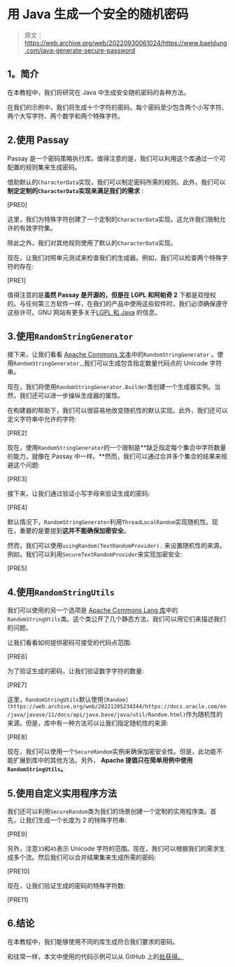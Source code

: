 # 用 Java 生成一个安全的随机密码

> 原文：<https://web.archive.org/web/20220930061024/https://www.baeldung.com/java-generate-secure-password>

## **1。简介**

在本教程中，我们将研究在 Java 中生成安全随机密码的各种方法。

在我们的示例中，我们将生成十个字符的密码，每个密码至少包含两个小写字符、两个大写字符、两个数字和两个特殊字符。

## 2.使用 Passay

Passay 是一个密码策略执行库。值得注意的是，我们可以利用这个库通过一个可配置的规则集来生成密码。

借助默认的`CharacterData`实现，我们可以制定密码所需的规则。此外，我们可以**制定定制的`CharacterData`实现来满足我们的需求** :

[PRE0]

这里，我们为特殊字符创建了一个定制的`CharacterData`实现。这允许我们限制允许的有效字符集。

除此之外，我们对其他规则使用了默认的`CharacterData`实现。

现在，让我们对照单元测试来检查我们的生成器。例如，我们可以检查两个特殊字符的存在:

[PRE1]

值得注意的是**虽然 Passay 是开源的，但是在 LGPL 和阿帕奇 2** 下都是双授权的。与任何第三方软件一样，在我们的产品中使用这些软件时，我们必须确保遵守这些许可。GNU 网站有更多关于[LGPL 和 Java](https://web.archive.org/web/20221205234344/https://www.gnu.org/licenses/lgpl-java.en.html) 的信息。

## 3.使用`RandomStringGenerator`

接下来，让我们看看 [Apache Commons 文本](https://web.archive.org/web/20221205234344/https://commons.apache.org/proper/commons-text/)中的`RandomStringGenerator` 。使用`RandomStringGenerator,`,我们可以生成包含指定数量代码点的 Unicode 字符串。

现在，我们将使用`RandomStringGenerator.Builder`类创建一个生成器实例。当然，我们还可以进一步操纵生成器的属性。

在构建器的帮助下，我们可以很容易地改变随机性的默认实现。此外，我们还可以定义字符串中允许的字符:

[PRE2]

现在，使用`RandomStringGenerator`的一个限制是**缺乏指定每个集合中字符数量的能力，就像在 Passay 中一样。**然而，我们可以通过合并多个集合的结果来规避这个问题:

[PRE3]

接下来，让我们通过验证小写字母来验证生成的密码:

[PRE4]

默认情况下，`RandomStringGenerator`利用`ThreadLocalRandom`实现随机性。现在，重要的是要提到**这并不能确保加密安全**。

然而，我们可以使用`usingRandom(TextRandomProvider).` 来设置随机性的来源。例如，我们可以利用`SecureTextRandomProvider`来实现加密安全:

[PRE5]

## 4.使用`RandomStringUtils`

我们可以使用的另一个选项是 [Apache Commons Lang 库](https://web.archive.org/web/20221205234344/https://commons.apache.org/proper/commons-lang/)中的`RandomStringUtils`类。这个类公开了几个静态方法，我们可以用它们来描述我们的问题。

让我们看看如何提供密码可接受的代码点范围:

[PRE6]

为了验证生成的密码，让我们验证数字字符的数量:

[PRE7]

这里，`RandomStringUtils`默认使用`[Random](https://web.archive.org/web/20221205234344/https://docs.oracle.com/en/java/javase/11/docs/api/java.base/java/util/Random.html)`作为随机性的来源。但是，库中有一种方法可以让我们指定随机性的来源:

[PRE8]

现在，我们可以使用一个`SecureRandom`实例来确保加密安全性。但是，此功能不能扩展到库中的其他方法。另外， **Apache 提倡只在简单用例中使用`RandomStringUtils`。**

## 5.使用自定义实用程序方法

我们还可以利用`SecureRandom`类为我们的场景创建一个定制的实用程序类。首先，让我们生成一个长度为 2 的特殊字符串:

[PRE9]

另外，注意`33`和`45`表示 Unicode 字符的范围。现在，我们可以根据我们的需求生成多个流。然后我们可以合并结果集来生成所需的密码:

[PRE10]

现在，让我们验证生成的密码的特殊字符数:

[PRE11]

## 6.结论

在本教程中，我们能够使用不同的库生成符合我们要求的密码。

和往常一样，本文中使用的代码示例可以从 GitHub 上的[处获得。](https://web.archive.org/web/20221205234344/https://github.com/eugenp/tutorials/tree/master/core-java-modules/core-java-string-apis)